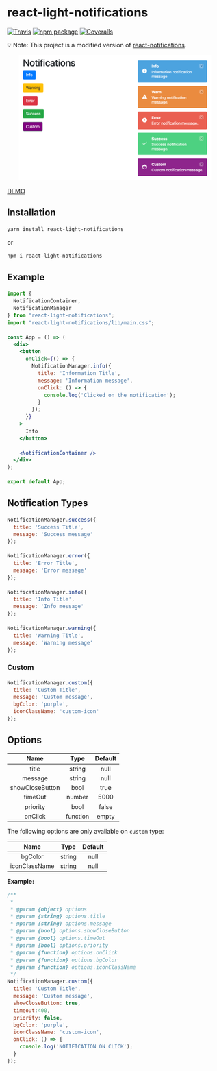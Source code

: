 # react-light-notifications

[![Travis][build-badge]][build]
[![npm package][npm-badge]][npm]
[![Coveralls][coveralls-badge]][coveralls]


[build-badge]: https://img.shields.io/travis/user/repo/master.png?style=flat-square
[build]: https://travis-ci.org/user/repo

[npm-badge]: https://img.shields.io/npm/v/npm-package.png?style=flat-square
[npm]: https://www.npmjs.org/package/npm-package

[coveralls-badge]: https://img.shields.io/coveralls/user/repo/master.png?style=flat-square
[coveralls]: https://coveralls.io/github/user/repo

💡 Note: This project is a modified version of [react-notifications](https://github.com/minhtranite/react-notifications).

<div style="text-align:center;">
<img src="/demo/src/demo.png" width="450"/>
</div>

[DEMO](https://farbodsalimi.github.io/react-light-notifications/demo/dist/)

## Installation

```bash
yarn install react-light-notifications
```

or

```bash
npm i react-light-notifications
```

## Example
```jsx
import {
  NotificationContainer,
  NotificationManager
} from "react-light-notifications";
import "react-light-notifications/lib/main.css";

const App = () => (
  <div>
    <button
      onClick={() => {
        NotificationManager.info({
          title: 'Information Title',
          message: 'Information message',
          onClick: () => {
            console.log('Clicked on the notification');
          }
        });
      }}
    >
      Info
    </button>

    <NotificationContainer />
  </div>
);

export default App;
```

## Notification Types

```javascript
NotificationManager.success({
  title: 'Success Title',
  message: 'Success message'
});

NotificationManager.error({
  title: 'Error Title',
  message: 'Error message'
});

NotificationManager.info({
  title: 'Info Title',
  message: 'Info message'
});

NotificationManager.warning({
  title: 'Warning Title',
  message: 'Warning message'
});
```

### Custom

```javascript
NotificationManager.custom({
  title: 'Custom Title',
  message: 'Custom message',
  bgColor: 'purple',
  iconClassName: 'custom-icon'
});
```

## Options

| Name  | Type  | Default |
| :---: | :---: | :---:   |
| title | string | null |
| message | string | null |
| showCloseButton | bool | true |
| timeOut | number | 5000 |
| priority | bool | false|
| onClick | function | empty|

The following options are only available on `custom` type:

| Name  | Type  | Default |
| :---: | :---: | :---:   |
| bgColor | string | null |
| iconClassName | string | null |

**Example:**

```javascript
/**
 *
 * @param {object} options
 * @param {string} options.title
 * @param {string} options.message
 * @param {bool} options.showCloseButton
 * @param {bool} options.timeOut
 * @param {bool} options.priority
 * @param {function} options.onClick
 * @param {function} options.bgColor
 * @param {function} options.iconClassName
 */
NotificationManager.custom({
  title: 'Custom Title',
  message: 'Custom message',
  showCloseButton: true,
  timeout:400,
  priority: false,
  bgColor: 'purple',
  iconClassName: 'custom-icon',
  onClick: () => {
    console.log('NOTIFICATION ON CLICK');
  }
});

```
